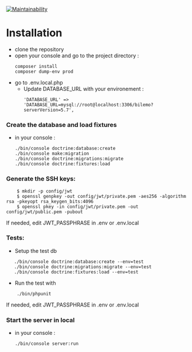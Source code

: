 [![Maintainability](https://api.codeclimate.com/v1/badges/617608fe563fa8683c19/maintainability)](https://codeclimate.com/github/tcheuD/bilemo/maintainability)

# Installation
- clone the repository
- open your console and go to the project directory :
    ```
   composer install
   composer dump-env prod
    ```
- go to .env.local.php
    - Update DATABASE_URL with your environement : 
        ```
        'DATABASE_URL' => 'DATABASE_URL=mysql://root@localhost:3306/bilemo?serverVersion=5.7',
        ```
        
### Create the database and load fixtures
- in your console :
   ```
   ./bin/console doctrine:database:create
   ./bin/console make:migration
   ./bin/console doctrine:migrations:migrate
   ./bin/console doctrine:fixtures:load
   ```
   
### Generate the SSH keys:
```
    $ mkdir -p config/jwt
    $ openssl genpkey -out config/jwt/private.pem -aes256 -algorithm rsa -pkeyopt rsa_keygen_bits:4096
    $ openssl pkey -in config/jwt/private.pem -out config/jwt/public.pem -pubout
```
If needed, edit JWT_PASSPHRASE in .env or .env.local
  
### Tests:
- Setup the test db
```
   ./bin/console doctrine:database:create --env=test
   ./bin/console doctrine:migrations:migrate --env=test
   ./bin/console doctrine:fixtures:load --env=test
```
- Run the test with
```
    ./bin/phpunit
```

If needed, edit JWT_PASSPHRASE in .env or .env.local
     
### Start the server in local
 - in your console :
     ```
     ./bin/console server:run
     ```
